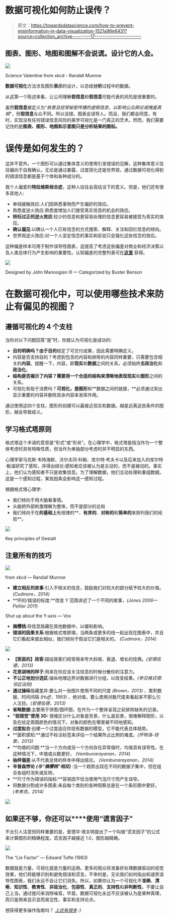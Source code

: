 # 数据可视化如何防止误传？

> 原文：<https://towardsdatascience.com/how-to-prevent-misinformation-in-data-visualization-1521a96e6431?source=collection_archive---------17----------------------->

## 图表、图形、地图和图解不会说谎。设计它的人会。

![](img/da777ffadc9f6c5f936b3ceee2a94cf0.png)

Science Valentine from xkcd - Randall Munroe

**数据可视化**方法涉及图形**表示**的设计，以总结**分析**过程中的数据。

从这第一个陈述来看，让公司理解**假信息**和**假信息**可能代表的风险是很重要的。

虽然**假信息**被定义为“*故意且经常秘密传播的虚假信息，以影响公众舆论或掩盖真相*”，但**假信息**与众不同。所以没错，图表会误导人。而且，我们都会同意，有时，实现没有任何错误信息风险的美学可视化是一门真正的艺术。然而，我们需要记住的是**图表、图形、地图和示意图只是分析结果的图标。**

# 误传是如何发生的？

这并不意外。一个图形可以通过集体意义的使用引发错误的见解，这种集体意义往往偏向于自我确认。无论是通过暴露、过度简化还是世界观，通过数据可视化得到的错误信息都是基于个体和各种成分的。

我个人偏爱的**特拉维斯综合症**，这种人往往会高估当下的意义。但是，他们还有很多其他人:

*   单纯接触效应:人们因熟悉事物而产生偏好的效应。
*   熟悉度逆火效应:熟悉度增加人们接受真实信息的机会的效应。
*   **矫枉过正的逆火效应**:较少的信息和更容易处理的信息更容易被接受为真实的效应。
*   **确认偏见**:以确认一个人已有信念的方式搜索、解释、关注和回忆信息的倾向。
*   世界观逆火效应:对一个人坚定信念的事实和反驳只会强化这些信念的效应。

这种偏差样本可用于制作误导性图表，这提高了考虑这些偏差对商业和经济决策以及人类总体行为产生影响的重要性。认知偏差的完整列表可在[**这里**](https://en.wikipedia.org/wiki/List_of_cognitive_biases) 获得。

![](img/0b03d12a9dc11c4f8314ae315bc2e195.png)

Designed by John Manoogian III — Categorized by Buster Benson

# 在数据可视化中，可以使用哪些技术来防止有偏见的视图？

## 遵循可视化的 4 个支柱

当你对以下问题回答“是”时，你就认为可视化是成功的:

*   **目的明确吗？**由于**目的**规定了可交付成果，因此需要明确定义。
*   内容是否支持目的？考虑到包含的内容和排除的内容同样重要，只需要包含相关的**内容**。提醒一下，内容，即**现实**和**数据**之间的关系，必须始终**去政治化**和**政治化**。
*   **结构是否揭示了内容？**需要用一个合适的结构来清晰地表现**现实**和**图形**之间的关系。
*   可视化有助于消费吗？**可视化，**是**图形**和**数据之间的链接，**必须通过突出显示重要的内容并删除其余内容来发挥作用。

通过使用这四个支柱，图形的创建可以最接近现实和数据。越是远离这些条件的图形，越会导致歧义。

## 学习格式塔原则

格式塔这个术语的意思是“形式”或“形状”。在心理学中，格式塔是指当作为一个整体考虑时具有特殊性质，但当作为单独部分考虑时并不明显的东西。

心理学家马克斯·韦特海默、沃尔夫冈·科勒、库尔特·考夫卡以及后来加入的库尔特·勒温研究了感知，并得出结论:感知者应该被认为是主动的，而不是被动的。事实上，他们认为感知者不只是收集信息。为了理解数据，他们主动处理和重组数据。这是一个感知过程，某些因素会影响这一感知过程。

根据格式塔心理学:

*   我们倾向于用大脑看事情。
*   头脑把外部刺激理解为整体，而不是部分的总和
*   我们倾向于在**的基础上**有规律的**、**有序的**、**对称的**和**简单的**来排列我们的经验**。

![](img/5698427b90bc8461e0ba72c795cbd249.png)

Key principles of Gestalt

## **注意所有的技巧**

![](img/d61f6044844945638d6453283d7f7ecf.png)

from xkcd — Randall Munroe

*   **建立相反的故事**:引入不相关的信息，鼓励我们对较大的部分赋予较大的价值。 *(Cudmore，2014)*
*   **坏的/错误的标度:**改变 Y 范围讲述了一个不同的故事，*(Jones 2006—Peltier 2011)*

Shut up about the Y-axis — Vox

*   **摘樱桃**:将信息隐藏在其他数据中，以缓和影响。
*   **错误的因果关系**:根据格式塔原理，当两条或更多的线一起出现在图表中，并且它们看起来彼此相似，我们倾向于假设它们是相关的。 *(Cudmore，2014)*

![](img/c3413ebf2e1fd8c40e4e2bbeb583187d.png)

*   **【邪恶的】政客**:描绘政客们经常用来夸大斜坡、衰退、增长的伎俩。*(安德伍德，2013)*
*   **花里胡哨的样子**:用来在你应该关注信息的时候分散你的注意力。
*   **不公正地划分选区**:操纵地理边界对数据进行分组，以改变结果。*(参见格式塔:邻近法则)*
*   **通过操纵**隐藏差异:要么对一张图片使用不同的尺度 *(Brown，2013)* 、累积数据、时间间隔 *(Huff，1993)* 、绝对值，要么使用对数尺度来看起来不那么引人注目。*(安德伍德，2013)*
*   **省略数据**:主要用于饼图/圆环图，在作为一个整体呈现之前排除缺失的记录。
*   **“视错觉”使用 3D:** 很难区分什么对象是背景，什么是前景，很难解释图形，以及在给定周围颜色的情况下，对象的颜色在哪里被不同地感知。
*   **过度拟合**:创建一个过度适应你现有数据的模型，它不能代表总体趋势。
*   **面积感知:**通过不标注标签来评估一个结果所占比例的难度。*(怀特洛-琼斯，2013)*
*   **均值的问题:**当一个方向或另一个方向存在异常值时，均值具有误导性。在这种情况下，中值或众数更好。 *(Vembunarayanan，2014)*
*   **抽样偏差**:从不代表总体的样本中得出结论。 *(Vembunarayanan，2014)*
*   **辛普森悖论** ***(与“摘樱桃”相反)*** :当一个趋势出现在不同的数据子集中，但在组合各组时消失或反转。
*   **尺寸作为错误的指标:**容易因不恰当使用气泡尺寸而产生误导。
*   将数据分割成许多图表:来自每个类别的各种观察总是在一个条形图中更好。*(考希克，2014)*

![](img/1665bede00a49143f29cb74eac8513c4.png)

## **如果还不够，你还可以****使用“谎言因子”**

不太引人注意但同样重要的是，爱德华·塔夫特提出了一个叫做“谎言因子”的公式来计算图形的精确程度。谎言因子越接近 1.0，图形越精确。

![](img/e0690d836c6f3827f57fb0d68da3967c.png)

The “Lie Factor” — Edward Tufte (1983)

数据就是力量，可视化就是力量的运用。更多的观众将准备好处理数据驱动的视觉效果，他们将能够识别和避免错误和谎言。不幸的是，无论我们如何指出和谴责误导性图表，我们永远不会让它们消失。所以，如果你认为一个可视化不**准确**、**清晰**、**知识性**、**教育性**、**非政治化**、**包容性**、**真正的**、**支持性**和**非判断性**，不要让自己上当。通过提问来消除噪音。毕竟，数据可视化永远不应该被认为是某种真理，而只是用来显示显而易见性、事实和支持论点。

想获得更多操作指南吗？ [*上还有很多*](https://www.datakoch.com) *:)*